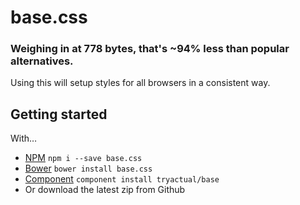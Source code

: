 # base.css

### Weighing in at 778 bytes, that's ~94% less than popular alternatives.

Using this will setup styles for all browsers in a consistent way.

## Getting started

With&hellip;

* [NPM](https://www.npmjs.com/package/base.css) `npm i --save base.css`
* [Bower](http://bower.io) `bower install base.css`
* [Component](https://github.com/component/component) `component install tryactual/base`
* Or download the latest zip from Github
